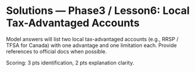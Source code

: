 # Solutions — Phase3 / Lesson6: Local Tax-Advantaged Accounts

Model answers will list two local tax-advantaged accounts (e.g., RRSP / TFSA for Canada) with one advantage and one limitation each. Provide references to official docs when possible.

Scoring: 3 pts identification, 2 pts explanation clarity.
